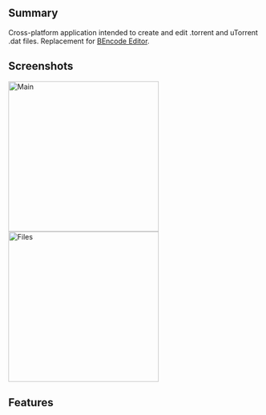 ## Summary

Cross-platform application intended to create and edit .torrent and uTorrent .dat files. Replacement for [BEncode Editor](https://sites.google.com/site/ultimasites/bencode-editor).

## Screenshots

<a href="https://a.fsdn.com/con/app/proj/torrent-file-editor/screenshots/-home-taurus-Downloads-%5Brutracker.org%5D.t4285312.torrent%20-%20Torrent%20File%20Editor_415.png/max/max/1">
<img style="width:300px" src="https://a.fsdn.com/con/app/proj/torrent-file-editor/screenshots/-home-taurus-Downloads-%5Brutracker.org%5D.t4285312.torrent%20-%20Torrent%20File%20Editor_415.png/max/max/1" alt="Main"/>
</a>
<a href="https://a.fsdn.com/con/app/proj/torrent-file-editor/screenshots/-home-taurus-Downloads-%5Brutracker.org%5D.t4285312.torrent%20-%20Torrent%20File%20Editor_416.png/max/max/1">
<img style="width:300px" src="https://a.fsdn.com/con/app/proj/torrent-file-editor/screenshots/-home-taurus-Downloads-%5Brutracker.org%5D.t4285312.torrent%20-%20Torrent%20File%20Editor_416.png/max/max/1" alt="Files"/>
</a>

## Features

